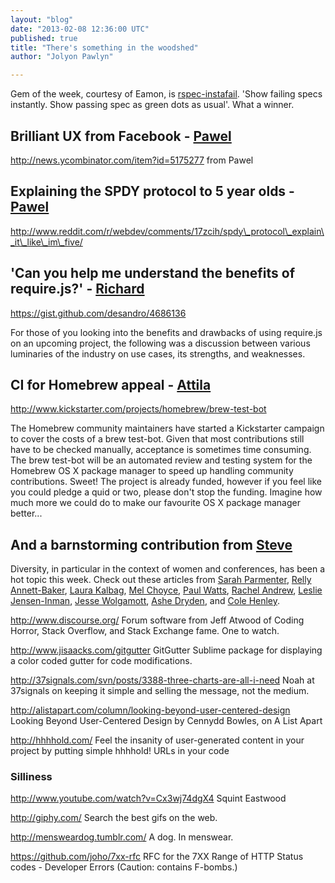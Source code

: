 ```yaml
---
layout: "blog"
date: "2013-02-08 12:36:00 UTC"
published: true
title: "There's something in the woodshed"
author: "Jolyon Pawlyn"

---
```


Gem of the week, courtesy of Eamon, is [rspec-instafail](https://github.com/grosser/rspec-instafail). 'Show failing specs instantly. Show passing spec as green dots as usual'. What a winner.  ## Brilliant UX from Facebook - [Pawel](/people/pawel)  http://news.ycombinator.com/item?id=5175277 from Pawel  ## Explaining the SPDY protocol to 5 year olds - [Pawel](/people/pawel)  http://www.reddit.com/r/webdev/comments/17zcih/spdy\_protocol\_explain\_it\_like\_im\_five/  ## 'Can you help me understand the benefits of require.js?' - [Richard](/people/richard-archer)  https://gist.github.com/desandro/4686136  For those of you looking into the benefits and drawbacks of using require.js on an upcoming project, the following was a discussion between various luminaries of the industry on use cases, its strengths, and weaknesses.  ## CI for Homebrew appeal - [Attila](/people/attila-gyorffy)  http://www.kickstarter.com/projects/homebrew/brew-test-bot  The Homebrew community maintainers have started a Kickstarter campaign to cover the costs of a brew test-bot. Given that most contributions still have to be checked manually, acceptance is sometimes time consuming. The brew test-bot will be an automated review and testing system for the Homebrew OS X package manager to speed up handling community contributions. Sweet! The project is already funded, however if you feel like you could pledge a quid or two, please don't stop the funding. Imagine how much more we could do to make our favourite OS X package manager better...  ## And a barnstorming contribution from [Steve](/people/steve-barnett)  Diversity, in particular in the context of women and conferences, has been a hot topic this week. Check out these articles from [Sarah Parmenter](http://www.sazzy.co.uk/2013/02/speaking-up/), [Relly Annett-Baker](http://rel.ly/2013/02/also-speaking-up/), [Laura Kalbag](http://laurakalbag.com/women-and-conferences/), [Mel Choyce](http://choycedesign.com/2013/02/04/women-wordpress-the-web/), [Paul Watts](http://ladycoders.com/2013/01/28/how-to-be-inclusive/), [Rachel Andrew](http://www.rachelandrew.co.uk/archives/2013/02/05/women-speaking-and-online-abuse/), [Leslie Jensen-Inman](http://www.jenseninman.com/blog/13737040/speakingupitstime), [Jesse Wolgamott](http://jessewolgamott.com/blog/2013/02/05/the-one-where-i-have-to-explain-why-i-want-diversity-in-our-field/), [Ashe Dryden](http://ashedryden.com/blog/we-deserve-better-than-this), and [Cole Henley](http://cole007.net/blog/138/why-cant-we-all-just-get-along).  http://www.discourse.org/ Forum software from Jeff Atwood of Coding Horror, Stack Overflow, and Stack Exchange fame. One to watch.  http://www.jisaacks.com/gitgutter GitGutter Sublime package for displaying a color coded gutter for code modifications.  http://37signals.com/svn/posts/3388-three-charts-are-all-i-need Noah at 37signals on keeping it simple and selling the message, not the medium.  http://alistapart.com/column/looking-beyond-user-centered-design Looking Beyond User-Centered Design by Cennydd Bowles, on A List Apart  http://hhhhold.com/ Feel the insanity of user-generated content in your project by putting simple hhhhold! URLs in your code  ### Silliness  http://www.youtube.com/watch?v=Cx3wj74dgX4 Squint Eastwood  http://giphy.com/ Search the best gifs on the web.  http://mensweardog.tumblr.com/ A dog. In menswear.  https://github.com/joho/7xx-rfc RFC for the 7XX Range of HTTP Status codes - Developer Errors (Caution: contains F-bombs.)


